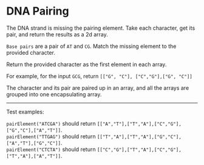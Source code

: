 # DNA Pairing

The DNA strand is missing the pairing element. Take each character, get its pair, and return the results as a 2d array.

`Base pairs` are a pair of `AT` and `CG`. Match the missing element to the provided character.

Return the provided character as the first element in each array.

For example, for the input `GCG`, return `[["G", "C"], ["C","G"],["G", "C"]]`

The character and its pair are paired up in an array, and all the arrays are grouped into one encapsulating array.

---

Test examples:

`pairElement("ATCGA")` should return `[["A","T"],["T","A"],["C","G"],["G","C"],["A","T"]]`.\
`pairElement("TTGAG")` should return `[["T","A"],["T","A"],["G","C"],["A","T"],["G","C"]]`.\
`pairElement("CTCTA")` should return `[["C","G"],["T","A"],["C","G"],["T","A"],["A","T"]]`.
